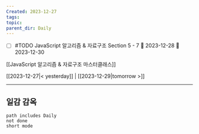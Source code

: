 ```yaml
---
Created: 2023-12-27
tags: 
topic: 
parent_dir: Daily
---
```

- [ ] #TODO JavaScript 알고리즘 & 자료구조 Section 5 - 7 🛫 2023-12-28 📅 2023-12-30


[[JavaScript 알고리즘 & 자료구조 마스터클래스]]

[[2023-12-27|< yesterday]] | [[2023-12-29|tomorrow >]]  
  
---  
## 일감 감옥  
```tasks  
path includes Daily
not done  
short mode  
```